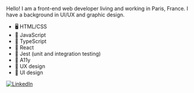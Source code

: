 Hello! I am a front-end web developer living and working in Paris, France. I have a background in UI/UX and graphic design.

- 🖥️ HTML/CSS
- 💛 JavaScript
- 💙 TypeScript
- 🩵 React
- 🧪 Jest (unit and integration testing)
- 🦾 A11y
- 🔀 UX design
- 📱 UI design

[![LinkedIn](https://img.shields.io/badge/LinkedIn-Artem%20Barinov-0077b5?logo=linkedin)](https://www.linkedin.com/in/sensologica/")
